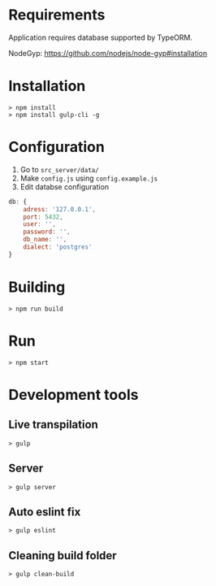 # Requirements

Application requires database supported by TypeORM.

NodeGyp: https://github.com/nodejs/node-gyp#installation

# Installation

```
> npm install
> npm install gulp-cli -g
```

# Configuration

1. Go to `src_server/data/`
2. Make `config.js` using `config.example.js`
2. Edit databse configuration
```javascript
db: {
	adress: '127.0.0.1',
	port: 5432,
	user: '',
	password: '',
	db_name: '',
	dialect: 'postgres'
}
```
# Building

```
> npm run build
```

# Run

```
> npm start
```
# Development tools

## Live transpilation

```
> gulp
```

## Server

```
> gulp server
```

## Auto eslint fix

```
> gulp eslint
```

## Cleaning build folder

```
> gulp clean-build
```
